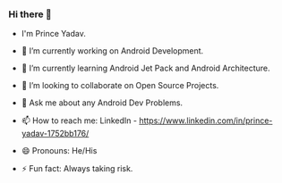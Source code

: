 ### Hi there 👋

- I'm Prince Yadav.

- 🔭 I’m currently working on Android Development.
- 🌱 I’m currently learning Android Jet Pack and Android Architecture.
- 👯 I’m looking to collaborate on Open Source Projects.
- 💬 Ask me about any Android Dev Problems.
- 📫 How to reach me: LinkedIn - https://www.linkedin.com/in/prince-yadav-1752bb176/
- 😄 Pronouns: He/His
- ⚡ Fun fact: Always taking risk.
